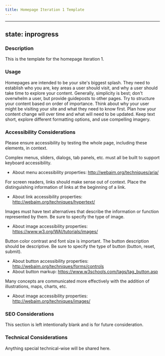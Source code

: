 ```yaml
---
title: Homepage Iteration 1 Template
---
```


---
state: inprogress
---

### Description
This is the template for the homepage iteration 1.

### Usage
Homepages are intended to be your site's biggest splash. They need to establish who you are, key areas a user should visit, and why a user should take time to explore your content. Generally, simplicity is best; don't overwhelm a user, but provide guideposts to other pages. Try to structure your content based on order of importance. Think about why your user might be visiting your site and what they need to know first. Plan how your content change will over time and what will need to be updated. Keep text short, explore different formatting options, and use compelling imagery.

### Accessibility Considerations
Please ensure accessibility by testing the whole page, including these elements, in context.

Complex menus, sliders, dialogs, tab panels, etc. must all be built to support keyboard accessibility. 

* About menu accessibility properties: http://webaim.org/techniques/aria/

For screen readers, links should make sense out of context. Place the distinguishing information of links at the beginning of a link.

* About link accessibility properties: http://webaim.org/techniques/hypertext/

Images must have text alternatives that describe the information or function represented by them. Be sure to specify the type of image.

* About image accessibility properties: https://www.w3.org/WAI/tutorials/images/

Button color contrast and font size is important. The button description should be descriptive. Be sure to specify the type of button (button, reset, submit).

* About button accessibility properties: http://webaim.org/techniques/forms/controls
* About button markup: https://www.w3schools.com/tags/tag_button.asp

Many concepts are communicated more effectively with the addition of illustrations, maps, charts, etc. 


* About image accessibility properties: http://webaim.org/techniques/images/
### SEO Considerations
This section is left intentionally blank and is for future consideration.

### Technical Considerations
Anything special technical-wise will be shared here.
